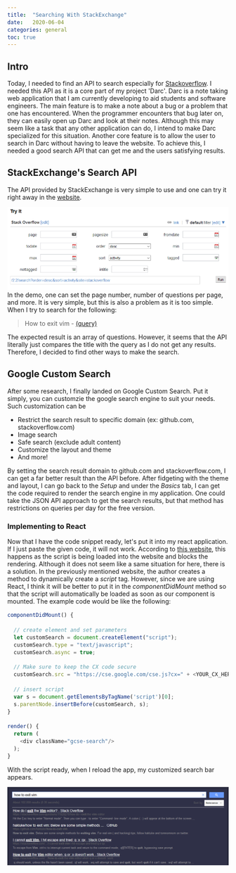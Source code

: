 ```yaml
---
title:  "Searching With StackExchange"
date:   2020-06-04
categories: general
toc: true
---
```


## Intro
Today, I needed to find an API to search especially for [Stackoverflow](https://stackoverflow.com/).
I needed this API as it is a core part of my project 'Darc'.
Darc is a note taking web application that I am currently developing to aid students and software engineers.
The main feature is to make a note about a bug or a problem that one has encountered.
When the programmer encounters that bug later on, they can easily open up Darc and look at their notes.
Although this may seem like a task that any other application can do, I intend to make Darc specialized for this situation.
Another core feature is to allow the user to search in Darc without having to leave the website.
To achieve this, I needed a good search API that can get me and the users satisfying results.

## StackExchange's Search API

The API provided by StackExchange is very simple to use and one can try it right away in the [website](https://api.stackexchange.com/docs/search).

![Filter Demo](/assets/images/2020-06-04-search_stackoverflow-1.png)
In the demo, one can set the page number, number of questions per page, and more.
It is very simple, but this is also a problem as it is too simple.
When I try to search for the following:
> How to exit vim - [(query)](https://api.stackexchange.com/2.2/search?order=desc&sort=votes&intitle=how%20to%20exit%20vim&site=stackoverflow)

The expected result is an array of questions.
However, it seems that the API literally just compares the title with the query as I do not get any results.
Therefore, I decided to find other ways to make the search.

## Google Custom Search
After some research, I finally landed on Google Custom Search.
Put it simply, you can customzie the google search engine to suit your needs.
Such customization can be
- Restrict the search result to specific domain (ex: github.com, stackoverflow.com)
- Image search
- Safe search (exclude adult content)
- Customize the layout and theme
- And more!

By setting the search result domain to github.com and stackoverflow.com, I can get a far better result than the API before.
After fidgeting with the theme and layout, I can go back to the *Setup* and under the *Basics* tab, I can get the code required to render the search engine in my application.
One could take the JSON API approach to get the search results, but that method has restrictions on queries per day for the free version.

### Implementing to React
Now that I have the code snippet ready, let's put it into my react application.
If I just paste the given code, it will not work.
According to [this website](https://www.newline.co/fullstack-react/articles/Declaratively_loading_JS_libraries/), this happens as the script is being loaded into the website and blocks the rendering.
Although it does not seem like a same situation for here, there is a solution.
In the previously mentioned website, the author creates a method to dynamically create a *script* tag.
However, since we are using React, I think it will be better to put it in the *componentDidMount* method so that the script will automatically be loaded as soon as our component is mounted.
The example code would be like the following:

```javascript
componentDidMount() {

  // create element and set parameters
  let customSearch = document.createElement("script");
  customSearch.type = "text/javascript";
  customSearch.async = true;

  // Make sure to keep the CX code secure
  customSearch.src = "https://cse.google.com/cse.js?cx=" + <YOUR_CX_HERE>;

  // insert script
  var s = document.getElementsByTagName('script')[0];
  s.parentNode.insertBefore(customSearch, s);
}

render() {
  return (
    <div className="gcse-search"/>
  );
}
```

With the script ready, when I reload the app, my customized search bar appears.

![custom search bar](/assets/images/2020-06-04-search_stackoverflow-2.png)